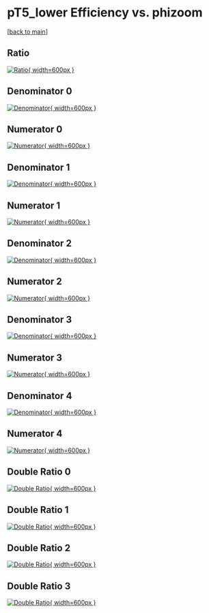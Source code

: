 # pT5_lower Efficiency vs. phizoom

[[back to main](./)]



## Ratio

[![Ratio](../mtv/var/pT5_lower_vtr_11_0_eff_phizoom.png){ width=600px }](../mtv/var/pT5_lower_vtr_11_0_eff_phizoom.pdf)

## Denominator 0

[![Denominator](../mtv/den/pT5_lower_vtr_11_0_eff_phizoom_den0.png){ width=600px }](../mtv/den/pT5_lower_vtr_11_0_eff_phizoom_den0.pdf)

## Numerator 0

[![Numerator](../mtv/num/pT5_lower_vtr_11_0_eff_phizoom_num0.png){ width=600px }](../mtv/num/pT5_lower_vtr_11_0_eff_phizoom_num0.pdf)

## Denominator 1

[![Denominator](../mtv/den/pT5_lower_vtr_11_0_eff_phizoom_den1.png){ width=600px }](../mtv/den/pT5_lower_vtr_11_0_eff_phizoom_den1.pdf)

## Numerator 1

[![Numerator](../mtv/num/pT5_lower_vtr_11_0_eff_phizoom_num1.png){ width=600px }](../mtv/num/pT5_lower_vtr_11_0_eff_phizoom_num1.pdf)

## Denominator 2

[![Denominator](../mtv/den/pT5_lower_vtr_11_0_eff_phizoom_den2.png){ width=600px }](../mtv/den/pT5_lower_vtr_11_0_eff_phizoom_den2.pdf)

## Numerator 2

[![Numerator](../mtv/num/pT5_lower_vtr_11_0_eff_phizoom_num2.png){ width=600px }](../mtv/num/pT5_lower_vtr_11_0_eff_phizoom_num2.pdf)

## Denominator 3

[![Denominator](../mtv/den/pT5_lower_vtr_11_0_eff_phizoom_den3.png){ width=600px }](../mtv/den/pT5_lower_vtr_11_0_eff_phizoom_den3.pdf)

## Numerator 3

[![Numerator](../mtv/num/pT5_lower_vtr_11_0_eff_phizoom_num3.png){ width=600px }](../mtv/num/pT5_lower_vtr_11_0_eff_phizoom_num3.pdf)

## Denominator 4

[![Denominator](../mtv/den/pT5_lower_vtr_11_0_eff_phizoom_den4.png){ width=600px }](../mtv/den/pT5_lower_vtr_11_0_eff_phizoom_den4.pdf)

## Numerator 4

[![Numerator](../mtv/num/pT5_lower_vtr_11_0_eff_phizoom_num4.png){ width=600px }](../mtv/num/pT5_lower_vtr_11_0_eff_phizoom_num4.pdf)

## Double Ratio 0

[![Double Ratio](../mtv/ratio/pT5_lower_vtr_11_0_eff_phizoom_ratio0.png){ width=600px }](../mtv/ratio/pT5_lower_vtr_11_0_eff_phizoom_ratio0.pdf)

## Double Ratio 1

[![Double Ratio](../mtv/ratio/pT5_lower_vtr_11_0_eff_phizoom_ratio1.png){ width=600px }](../mtv/ratio/pT5_lower_vtr_11_0_eff_phizoom_ratio1.pdf)

## Double Ratio 2

[![Double Ratio](../mtv/ratio/pT5_lower_vtr_11_0_eff_phizoom_ratio2.png){ width=600px }](../mtv/ratio/pT5_lower_vtr_11_0_eff_phizoom_ratio2.pdf)

## Double Ratio 3

[![Double Ratio](../mtv/ratio/pT5_lower_vtr_11_0_eff_phizoom_ratio3.png){ width=600px }](../mtv/ratio/pT5_lower_vtr_11_0_eff_phizoom_ratio3.pdf)

